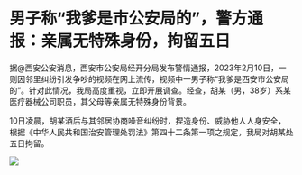 # 男子称“我爹是市公安局的”，警方通报：亲属无特殊身份，拘留五日

据@西安公安消息，西安市公安局经开分局发布警情通报，2023年2月10日，一则因邻里纠纷引发争吵的视频在网上流传，视频中一男子称“我爹是西安市公安局的”。针对此情况，我局高度重视，立即开展调查。经查，胡某（男，38岁）系某医疗器械公司职员，其父母等亲属无特殊身份背景。

10日凌晨，胡某酒后与其邻居协商噪音纠纷时，捏造身份、威胁他人人身安全，根据《中华人民共和国治安管理处罚法》第四十二条第一项之规定，我局对胡某处五日拘留。

![](https://inews.gtimg.com/newsapp_bt/0/15656726882/1000)

​

